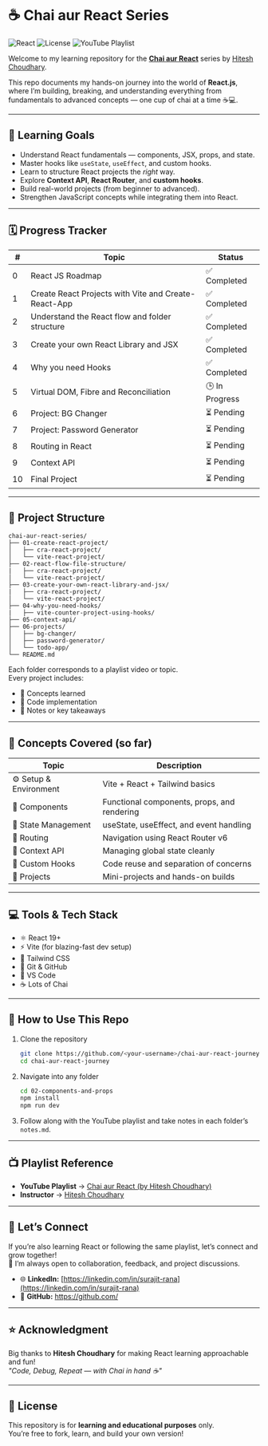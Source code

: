 # ☕ Chai aur React Series

![React](https://img.shields.io/badge/React-19.1.1-blue?logo=react)
![License](https://img.shields.io/badge/license-MIT-green)
![YouTube Playlist](https://img.shields.io/badge/Watch-Chai%20aur%20React-red?logo=youtube)

Welcome to my learning repository for the **[Chai aur React](https://www.youtube.com/playlist?list=PLRAV69dS1uWTyP_vM3Q5JLFQ1bY1a_k6F)** series by [Hitesh Choudhary](https://www.youtube.com/@HiteshChoudhary).

This repo documents my hands-on journey into the world of **React.js**, where I’m building, breaking, and understanding everything from fundamentals to advanced concepts — one cup of chai at a time ☕💻.

---

## 🎯 Learning Goals

- Understand React fundamentals — components, JSX, props, and state.
- Master hooks like `useState`, `useEffect`, and custom hooks.
- Learn to structure React projects the *right* way.
- Explore **Context API**, **React Router**, and **custom hooks**.
- Build real-world projects (from beginner to advanced).
- Strengthen JavaScript concepts while integrating them into React.

---

## 🗓️ Progress Tracker

| # | Topic | Status |
|---|--------|---------|
| 0 | React JS Roadmap | ✅ Completed |
| 1 | Create React Projects with Vite and Create-React-App | ✅ Completed |
| 2 | Understand the React flow and folder structure | ✅ Completed |
| 3 | Create your own React Library and JSX | ✅ Completed |
| 4 | Why you need Hooks | ✅ Completed |
| 5 | Virtual DOM, Fibre and Reconciliation | 🕒 In Progress |
| 6 | Project: BG Changer | ⏳ Pending |
| 7 | Project: Password Generator | ⏳ Pending |
| 8 | Routing in React | ⏳ Pending |
| 9 | Context API | ⏳ Pending |
| 10 | Final Project | ⏳ Pending |

---

## 📂 Project Structure

```
chai-aur-react-series/
├── 01-create-react-project/
│   ├── cra-react-project/
│   └── vite-react-project/
├── 02-react-flow-file-structure/
|   ├── cra-react-project/
│   └── vite-react-project/
├── 03-create-your-own-react-library-and-jsx/
|   ├── cra-react-project/
│   └── vite-react-project/
├── 04-why-you-need-hooks/
|   ├── vite-counter-project-using-hooks/
├── 05-context-api/
├── 06-projects/
│   ├── bg-changer/
│   ├── password-generator/
│   └── todo-app/
└── README.md
```

Each folder corresponds to a playlist video or topic.  
Every project includes:
- 🧠 Concepts learned
- 🧩 Code implementation
- 🧾 Notes or key takeaways

---

## 🧠 Concepts Covered (so far)

| Topic | Description |
|-------|--------------|
| ⚙️ Setup & Environment | Vite + React + Tailwind basics |
| 🧩 Components | Functional components, props, and rendering |
| 🔁 State Management | useState, useEffect, and event handling |
| 🧭 Routing | Navigation using React Router v6 |
| 🧰 Context API | Managing global state cleanly |
| 🧱 Custom Hooks | Code reuse and separation of concerns |
| 🚀 Projects | Mini-projects and hands-on builds |

---

## 💻 Tools & Tech Stack

- ⚛️ React 19+
- ⚡ Vite (for blazing-fast dev setup)
- 🎨 Tailwind CSS
- 🔄 Git & GitHub
- 🧠 VS Code
- ☕ Lots of Chai

---

## 🌱 How to Use This Repo

1. Clone the repository  
   ```bash
   git clone https://github.com/<your-username>/chai-aur-react-journey.git
   cd chai-aur-react-journey
   ```

2. Navigate into any folder  
   ```bash
   cd 02-components-and-props
   npm install
   npm run dev
   ```

3. Follow along with the YouTube playlist and take notes in each folder’s `notes.md`.

---

## 📺 Playlist Reference

- **YouTube Playlist** → [Chai aur React (by Hitesh Choudhary)](https://www.youtube.com/playlist?list=PLRAV69dS1uWTyP_vM3Q5JLFQ1bY1a_k6F)
- **Instructor** → [Hitesh Choudhary](https://www.youtube.com/@HiteshChoudhary)

---

## 🤝 Let’s Connect

If you’re also learning React or following the same playlist, let’s connect and grow together!  
💬 I’m always open to collaboration, feedback, and project discussions.

- 🌐 **LinkedIn:** [https://linkedin.com/in/surajit-rana](https://linkedin.com/in/surajit-rana)
- 🐙 **GitHub:** [https://github.com/<your-username>](https://github.com/<your-username>)

---

## ⭐ Acknowledgment

Big thanks to **Hitesh Choudhary** for making React learning approachable and fun!  
*"Code, Debug, Repeat — with Chai in hand ☕"*

---

## 🧾 License

This repository is for **learning and educational purposes** only.  
You’re free to fork, learn, and build your own version!

